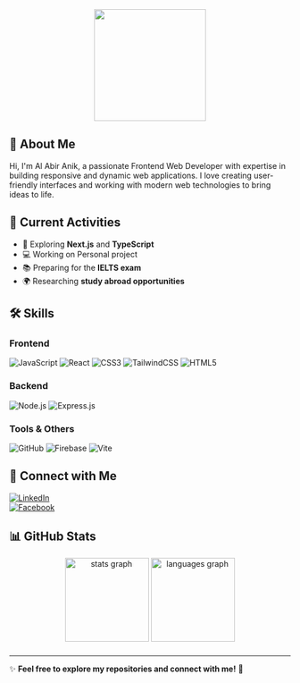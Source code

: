 
<div align="center">
  <img height="200" src="https://i.ibb.co.com/CspNdtQz/github-header-image.png"  />
</div>

## 👋 About Me
Hi, I'm Al Abir Anik, a passionate Frontend Web Developer with expertise in building responsive and dynamic web applications. I love creating user-friendly interfaces and working with modern web technologies to bring ideas to life.

## 🚀 Current Activities
- 🌱 Exploring **Next.js** and **TypeScript**
- 💻 Working on Personal project
- 📚 Preparing for the **IELTS exam**
- 🌍 Researching **study abroad opportunities**

## 🛠️ Skills
### Frontend
![JavaScript](https://img.shields.io/badge/JavaScript-F7DF1E?style=for-the-badge&logo=javascript&logoColor=black)
![React](https://img.shields.io/badge/React-20232A?style=for-the-badge&logo=react&logoColor=61DAFB)
![CSS3](https://img.shields.io/badge/CSS3-1572B6?style=for-the-badge&logo=css3&logoColor=white)
![TailwindCSS](https://img.shields.io/badge/TailwindCSS-06B6D4?style=for-the-badge&logo=tailwindcss&logoColor=white)
![HTML5](https://img.shields.io/badge/HTML5-E34F26?style=for-the-badge&logo=html5&logoColor=white)

### Backend
![Node.js](https://img.shields.io/badge/Node.js-339933?style=for-the-badge&logo=node.js&logoColor=white)
![Express.js](https://img.shields.io/badge/Express.js-000000?style=for-the-badge&logo=express&logoColor=white)

### Tools & Others
![GitHub](https://img.shields.io/badge/GitHub-181717?style=for-the-badge&logo=github&logoColor=white)
![Firebase](https://img.shields.io/badge/Firebase-FFCA28?style=for-the-badge&logo=firebase&logoColor=black)
![Vite](https://img.shields.io/badge/Vite-646CFF?style=for-the-badge&logo=vite&logoColor=white)


## 🔗 Connect with Me
[![LinkedIn](https://img.shields.io/badge/LinkedIn-0077B5?style=for-the-badge&logo=linkedin&logoColor=white)](https://www.linkedin.com/in/al-abir-anik/)  
[![Facebook](https://img.shields.io/badge/Facebook-1877F2?style=for-the-badge&logo=facebook&logoColor=white)](https://www.facebook.com/alabiranik)


## 📊 GitHub Stats
<div align="center">
  <img src="https://github-readme-stats.vercel.app/api?username=al-abir-anik&hide_title=false&hide_rank=false&show_icons=true&include_all_commits=true&count_private=true&disable_animations=false&theme=dracula&locale=en&hide_border=false&order=1" height="150" alt="stats graph"  />
  <img src="https://github-readme-stats.vercel.app/api/top-langs?username=al-abir-anik&locale=en&hide_title=false&layout=compact&card_width=320&langs_count=5&theme=dracula&hide_border=false&order=2" height="150" alt="languages graph"  />
</div>

###

---
✨ **Feel free to explore my repositories and connect with me!** 🚀
